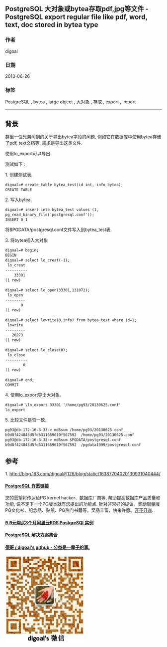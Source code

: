 ## PostgreSQL 大对象或bytea存取pdf,jpg等文件 - PostgreSQL export regular file like pdf, word, text, doc stored in bytea type  
            
### 作者                                                         
digoal       
              
### 日期         
2013-06-26        
          
### 标签       
PostgreSQL , bytea , large object , 大对象 , 存取 , export , import   
            
----      
               
## 背景      
群里一位兄弟问到的关于导出bytea字段的问题, 例如它在数据库中使用bytea存储了pdf, text文档等. 需求是导出这类文件.  
  
使用lo_export可以导出.  
  
测试如下 :   
  
1\. 创建测试表.  
  
```  
digoal=# create table bytea_test(id int, info bytea);  
CREATE TABLE  
```  
  
2\. 写入bytea.  
  
```  
digoal=# insert into bytea_test values (1, pg_read_binary_file('postgresql.conf'));  
INSERT 0 1  
```  
  
将$PGDATA/postgresql.conf文件写入到bytea_test表.  
  
  
3\. 将bytea插入大对象  
  
```  
digoal=# begin;  
BEGIN  
digoal=# select lo_creat(-1);  
 lo_creat   
----------  
    33301  
(1 row)  
  
digoal=# select lo_open(33301,131072);  
 lo_open   
---------  
       0  
(1 row)  
  
digoal=# select lowrite(0,info) from bytea_test where id=1;  
 lowrite   
---------  
   20273  
(1 row)  
  
digoal=# select lo_close(0);  
 lo_close   
----------  
        0  
(1 row)  
  
digoal=# end;  
COMMIT  
```  
  
4\. 使用lo_export导出大对象.  
  
```  
digoal=# \lo_export 33301 '/home/pg93/20130625.conf'  
lo_export  
```  
  
5\. 比较文件是否一致.  
  
```  
pg93@db-172-16-3-33-> md5sum /home/pg93/20130625.conf   
b9d8f424843d5fd6311659619f567592  /home/pg93/20130625.conf  
pg93@db-172-16-3-33-> md5sum $PGDATA/postgresql.conf  
b9d8f424843d5fd6311659619f567592  /pgdata1999/postgresql.conf  
```  
  
## 参考  
1\. http://blog.163.com/digoal@126/blog/static/16387704020130931040444/  
  
  
  
  
  
  
  
  
  
  
  
  
  
  
  
  
  
  
  
  
  
  
  
  
  
  
  
  
  
  
  
  
  
  
  
  
  
  
  
  
  
  
  
  
  
  
  
  
  
  
  
  
  
  
  
  
  
  
  
  
  
  
  
  
  
  
  
  
  
  
  
  
  
#### [PostgreSQL 许愿链接](https://github.com/digoal/blog/issues/76 "269ac3d1c492e938c0191101c7238216")
您的愿望将传达给PG kernel hacker、数据库厂商等, 帮助提高数据库产品质量和功能, 说不定下一个PG版本就有您提出的功能点. 针对非常好的提议，奖励限量版PG文化衫、纪念品、贴纸、PG热门书籍等，奖品丰富，快来许愿。[开不开森](https://github.com/digoal/blog/issues/76 "269ac3d1c492e938c0191101c7238216").  
  
  
#### [9.9元购买3个月阿里云RDS PostgreSQL实例](https://www.aliyun.com/database/postgresqlactivity "57258f76c37864c6e6d23383d05714ea")
  
  
#### [PostgreSQL 解决方案集合](https://yq.aliyun.com/topic/118 "40cff096e9ed7122c512b35d8561d9c8")
  
  
#### [德哥 / digoal's github - 公益是一辈子的事.](https://github.com/digoal/blog/blob/master/README.md "22709685feb7cab07d30f30387f0a9ae")
  
  
![digoal's wechat](../pic/digoal_weixin.jpg "f7ad92eeba24523fd47a6e1a0e691b59")
  
